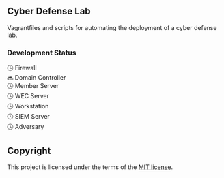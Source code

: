 ## Cyber Defense Lab
Vagrantfiles and scripts for automating the deployment of a cyber defense lab.

### Development Status
:clock4: Firewall  
:soon: Domain Controller  
:clock4: Member Server  
:clock4: WEC Server  
:clock4: Workstation  
:clock4: SIEM Server  
:clock4: Adversary

## Copyright
This project is licensed under the terms of the [MIT license](/LICENSE).